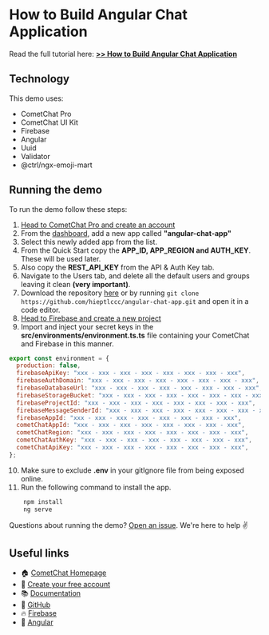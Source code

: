 # How to Build Angular Chat Application

Read the full tutorial here: [**>> How to Build Angular Chat Application**](https://www.cometchat.com/tutorials/#)

## Technology

This demo uses:

- CometChat Pro
- CometChat UI Kit
- Firebase
- Angular
- Uuid
- Validator
- @ctrl/ngx-emoji-mart

## Running the demo

To run the demo follow these steps:

1. [Head to CometChat Pro and create an account](https://app.cometchat.com/signup)
2. From the [dashboard](https://app.cometchat.com/apps), add a new app called **"angular-chat-app"**
3. Select this newly added app from the list.
4. From the Quick Start copy the **APP_ID, APP_REGION and AUTH_KEY**. These will be used later.
5. Also copy the **REST_API_KEY** from the API & Auth Key tab.
6. Navigate to the Users tab, and delete all the default users and groups leaving it clean **(very important)**.
7. Download the repository [here](https://github.com/hieptlccc/angular-chat-app/archive/main.zip) or by running `git clone https://github.com/hieptlccc/angular-chat-app.git` and open it in a code editor.
8. [Head to Firebase and create a new project](https://console.firebase.google.com)
9. Import and inject your secret keys in the **src/environments/environment.ts.ts** file containing your CometChat and Firebase in this manner.

```js
export const environment = {
  production: false,
  firebaseApiKey: "xxx - xxx - xxx - xxx - xxx - xxx - xxx - xxx",
  firebaseAuthDomain: "xxx - xxx - xxx - xxx - xxx - xxx - xxx - xxx",
  firebaseDatabaseUrl: "xxx - xxx - xxx - xxx - xxx - xxx - xxx - xxx",
  firebaseStorageBucket: "xxx - xxx - xxx - xxx - xxx - xxx - xxx - xxx",
  firebaseProjectId: "xxx - xxx - xxx - xxx - xxx - xxx - xxx - xxx",
  firebaseMessageSenderId: "xxx - xxx - xxx - xxx - xxx - xxx - xxx - xxx",
  firebaseAppId: "xxx - xxx - xxx - xxx - xxx - xxx - xxx - xxx",
  cometChatAppId: "xxx - xxx - xxx - xxx - xxx - xxx - xxx - xxx",
  cometChatRegion: "xxx - xxx - xxx - xxx - xxx - xxx - xxx - xxx",
  cometChatAuthKey: "xxx - xxx - xxx - xxx - xxx - xxx - xxx - xxx",
  cometChatApiKey: "xxx - xxx - xxx - xxx - xxx - xxx - xxx - xxx",
};
```

10. Make sure to exclude **.env** in your gitIgnore file from being exposed online.
11. Run the following command to install the app.

```sh
    npm install
    ng serve
```

Questions about running the demo? [Open an issue](https://github.com/hieptlccc/angular-chat-app/issues). We're here to help ✌️

## Useful links

- 🏠 [CometChat Homepage](https://app.cometchat.com/signup)
- 🚀 [Create your free account](https://app.cometchat.com/apps)
- 📚 [Documentation](https://prodocs.cometchat.com)
- 👾 [GitHub](https://www.github.com/cometchat-pro)
- 🔥 [Firebase](https://console.firebase.google.com)
- 🔷 [Angular](https://angular.io/docs)
